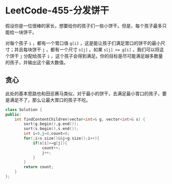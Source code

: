 # LeetCode-455-分发饼干

假设你是一位很棒的家长，想要给你的孩子们一些小饼干。但是，每个孩子最多只能给一块饼干。

对每个孩子 `i` ，都有一个胃口值 `g[i]` ，这是能让孩子们满足胃口的饼干的最小尺寸；并且每块饼干 `j` ，都有一个尺寸 `s[j]` 。如果 `s[j] >= g[i]` ，我们可以将这个饼干 `j` 分配给孩子 `i` ，这个孩子会得到满足。你的目标是尽可能满足越多数量的孩子，并输出这个最大数值。

## 贪心

此处的基本思路也和田忌赛马类似，对于最小的饼干，去满足最小胃口的孩子，要是满足不了，那么让最大胃口的孩子不吃。

```C++
class Solution {
public:
    int findContentChildren(vector<int>& g, vector<int>& s) {
        sort(g.begin(),g.end());
        sort(s.begin(),s.end());
        int i=0,j=0,count=0;
        for(;i<s.size()&&j<g.size();i++){
            if(s[i]>=g[j]){
                count++;
                j++;
            }
        }
        return count;
    }
};
```
